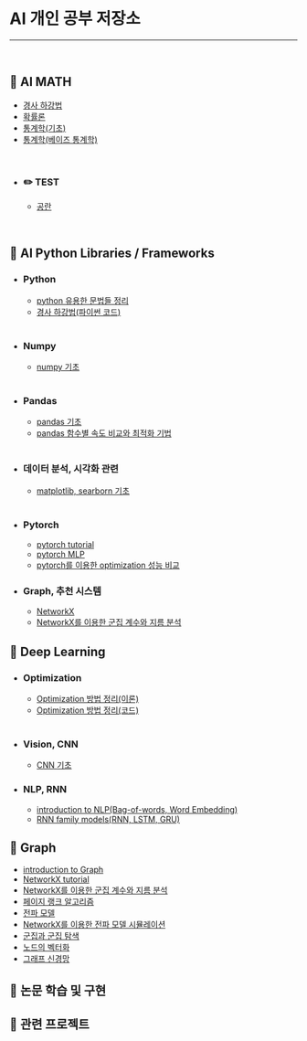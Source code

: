 # AI 개인 공부 저장소

------

<br>

## 📌 AI MATH

- [경사 하강법](https://github.com/JeonghwanLee1/AI-study/blob/main/ai_math/GD.md)
- [확률론](https://github.com/) 
- [통계학(기초)](https://github.com/)
- [통계학(베이즈 통계학)](https://github.com/)

<br>

- ### ✏️ TEST

  - [공란](https://github.com/)

<br>

## 📌 AI Python Libraries / Frameworks
- ### Python

  - [python 유용한 문법들 정리](https://github.com/JeonghwanLee1/AI-study/blob/main/python/python_skills.ipynb)
  - [경사 하강법(파이썬 코드)](https://github.com/JeonghwanLee1/AI-study/blob/main/ai_math/GD.ipynb)

  <br>

- ### Numpy

  - [numpy 기초](https://github.com/JeonghwanLee1/AI-study/blob/main/numpy/numpy_tutorial.ipynb)

  <br>

- ### Pandas

  - [pandas 기초](https://github.com/JeonghwanLee1/AI-study/blob/main/pandas/pandas_tutorial.ipynb)
  - [pandas 함수별 속도 비교와 최적화 기법](https://github.com/)
  
  <br>

- ### 데이터 분석, 시각화 관련

  - [matplotlib, searborn 기초](https://github.com/JeonghwanLee1/AI-study/blob/main/data_visualization/matplotlib_tutorial.ipynb)
  
  <br>

- ### Pytorch

  - [pytorch tutorial](https://github.com/)
  - [pytorch MLP](https://github.com/)
  - [pytorch를 이용한 optimization 성능 비교](https://github.com/JeonghwanLee1/AI-study/blob/main/pytorch/optimization.ipynb)

- ### Graph, 추천 시스템
  - [NetworkX](https://github.com/JeonghwanLee1/AI-study/blob/main/graph/networkx.md)
  - [NetworkX를 이용한 군집 계수와 지름 분석](https://github.com/JeonghwanLee1/AI-study/blob/main/graph/networkx_coefficient.md)
  
## 📌 Deep Learning

- ### Optimization

  - [Optimization 방법 정리(이론)](https://github.com/JeonghwanLee1/AI-study/blob/main/DL/optimization.md)
  - [Optimization 방법 정리(코드)](https://github.com/JeonghwanLee1/AI-study/blob/main/DL/optimization.ipynb)

  <br>

- ### Vision, CNN

  - [CNN 기초](https://github.com/)

- ### NLP, RNN
  - [introduction to NLP(Bag-of-words, Word Embedding)](https://github.com/JeonghwanLee1/AI-study/blob/main/DL/NLP_basic.md)
  - [RNN family models(RNN, LSTM, GRU)](https://github.com/JeonghwanLee1/AI-study/blob/main/DL/RNN_basic.md)


## 📌 Graph
 - [introduction to Graph](https://github.com/JeonghwanLee1/AI-study/blob/main/graph/graph_basic.md)
 - [NetworkX tutorial](https://github.com/JeonghwanLee1/AI-study/blob/main/graph/networkx_tutorial.ipynb)
 - [NetworkX를 이용한 군집 계수와 지름 분석](https://github.com/JeonghwanLee1/AI-study/blob/main/graph/networkx_coefficient.md)
 - [페이지 랭크 알고리즘](https://github.com/JeonghwanLee1/AI-study/blob/main/graph/page_rank.md)
 - [전파 모델](https://github.com/JeonghwanLee1/AI-study/blob/main/graph/cascade_models.md)
 - [NetworkX를 이용한 전파 모델 시뮬레이션](https://github.com/JeonghwanLee1/AI-study/blob/main/graph/cascade_models.ipynb)
 - [군집과 군집 탐색](https://github.com/JeonghwanLee1/AI-study/blob/main/graph/community.md)
 - [노드의 벡터화](https://github.com/JeonghwanLee1/AI-study/blob/main/graph/node_embedding.md)
 - [그래프 신경망](https://github.com/JeonghwanLee1/AI-study/blob/main/graph/gnn.md)
 

## 📌 논문 학습 및 구현
## 📌 관련 프로젝트


